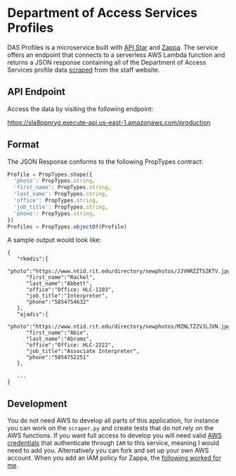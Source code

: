 # Department of Access Services Profiles

DAS Profiles is a microservice built with [API Star](https://github.com/tomchristie/apistar) and [Zappa](https://github.com/Miserlou/Zappa). The service offers an endpoint that connects to a serverless AWS Lambda function and returns a JSON response containing all of the Department of Access Services profile data [scraped](https://www.ntid.rit.edu/das/directory) from the staff website.

## API Endpoint

Access the data by visiting the following endpoint:

https://sla8ppnryg.execute-api.us-east-1.amazonaws.com/production


## Format

The JSON Response conforms to the following PropTypes contract:

```javascript
Profile = PropTypes.shape({
  'photo': PropTypes.string,
  'first_name': PropTypes.string,
  'last_name': PropTypes.string,
  'office': PropTypes.string,
  'job_title': PropTypes.string,
  'phone': PropTypes.string,
})
Profiles = PropTypes.objectOf(Profile)
```

A sample output would look like:

```
{
   "rkmdis":{
      "photo":"https://www.ntid.rit.edu/directory/newphotos/JJVHRZZTSZKTV.jpg",
      "first_name":"Rachel",
      "last_name":"Abbett",
      "office":"Office: HLC-1103",
      "job_title":"Interpreter",
      "phone":"5854754632"
   },
   "ajadis":{
      "photo":"https://www.ntid.rit.edu/directory/newphotos/MZNLTZZVJLJVN.jpg",
      "first_name":"Abie",
      "last_name":"Abrams",
      "office":"Office: HLC-2222",
      "job_title":"Associate Interpreter",
      "phone":"5854752251"
   },

   ...
}

```

## Development

You do not need AWS to develop all parts of this application, for instance you can work on the `scraper.py` and create tests that do not rely on the AWS functions. If you want full access to develop you will need valid [AWS credentials](https://aws.amazon.com/blogs/security/a-new-and-standardized-way-to-manage-credentials-in-the-aws-sdks/) that authenticate through `IAM` to this service, meaning I would need to add you. Alternatively you can fork and set up your own AWS account. When you add an IAM policy for Zappa, the [following worked for me](https://github.com/Miserlou/Zappa/issues/244#issuecomment-303697308).
